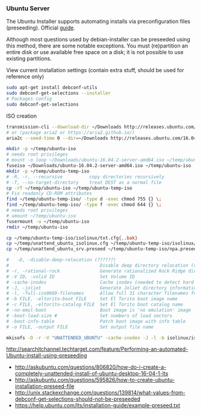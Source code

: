 ### Ubuntu Server
The Ubuntu Installer supports automating installs via preconfiguration files (preseeding). Official [guide](https://help.ubuntu.com/16.04/installation-guide/amd64/apb.html).


Although most questions used by debian-installer can be preseeded using this method, there are some notable exceptions.
You must (re)partition an entire disk or use available free space on a disk; it is not possible to use existing partitions.


View current installation settings (contain extra stuff, should be used for reference only)
```bash
sudo apt-get install debconf-utils
sudo debconf-get-selections --installer
# Packages config
sudo debconf-get-selections
```
ISO creation
```bash
transmission-cli --download-dir ~/Downloads http://releases.ubuntu.com/16.04/ubuntu-16.04.3-server-amd64.iso.torrent
# or (package aria2 or https://aria2.github.io/)
aria2c --seed-time 0 --dir=~/Downloads http://releases.ubuntu.com/16.04/ubuntu-16.04.3-server-amd64.iso.torrent

mkdir -p ~/temp/ubuntu-iso
# needs root privileges
# mount -o loop ~/Downloads/ubuntu-16.04.2-server-amd64.iso ~/temp/ubuntu-iso
fuseiso ~/Downloads/ubuntu-16.04.2-server-amd64.iso ~/temp/ubuntu-iso
mkdir -p ~/temp/ubuntu-temp-iso
# -R, -r, --recursive          copy directories recursively
# -T, --no-target-directory    treat DEST as a normal file
cp -rT ~/temp/ubuntu-iso ~/temp/ubuntu-temp-iso
# Fix readonly CD-ROM attributes
find ~/temp/ubuntu-temp-iso/ -type d -exec chmod 755 {} \;
find ~/temp/ubuntu-temp-iso/ -type f -exec chmod 644 {} \;
# needs root privileges
# umount ~/temp/ubuntu-iso
fusermount -u ~/temp/ubuntu-iso
rmdir ~/temp/ubuntu-iso

cp ~/temp/ubuntu-temp-iso/isolinux/txt.cfg{,.bak}
cp ~/temp/unattend_ubuntu_isolinux.cfg ~/temp/ubuntu-temp-iso/isolinux/txt.cfg
cp ~/temp/unattend_ubuntu_srv.preseed ~/temp/ubuntu-temp-iso/npa.preseed

#   -D, -disable-deep-relocation (??????)
#                                  Disable deep directory relocation (violates ISO9660)
# -r, -rational-rock               Generate rationalized Rock Ridge directory information
# -V ID, -volid ID                 Set Volume ID
# -cache-inodes                    Cache inodes (needed to detect hard links)
# -J, -joliet                      Generate Joliet directory information
# -l, -full-iso9660-filenames      Allow full 31 character filenames for ISO9660 names
# -b FILE, -eltorito-boot FILE     Set El Torito boot image name
# -c FILE, -eltorito-catalog FILE  Set El Torito boot catalog name
# -no-emul-boot                    Boot image is 'no emulation' image
# -boot-load-size #                Set numbers of load sectors
# -boot-info-table                 Patch boot image with info table
# -o FILE, -output FILE            Set output file name

mkisofs -D -r -V "UNATTENDED_UBUNTU" -cache-inodes -J -l -b isolinux/isolinux.bin -c isolinux/boot.cat -no-emul-boot -boot-load-size 4 -boot-info-table -o ~/temp/unattended-ubuntu-16.04.2-server-amd64.iso ~/temp/ubuntu-temp-iso

```

http://searchitchannel.techtarget.com/feature/Performing-an-automated-Ubuntu-install-using-preseeding


* http://askubuntu.com/questions/806820/how-do-i-create-a-completely-unattended-install-of-ubuntu-desktop-16-04-1-lts
* http://askubuntu.com/questions/595826/how-to-create-ubuntu-installation-preseed-file
* http://unix.stackexchange.com/questions/139814/what-values-from-debconf-get-selections-should-not-be-preseeded
* https://help.ubuntu.com/lts/installation-guide/example-preseed.txt
